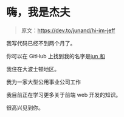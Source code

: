 # 嗨，我是杰夫

> 原文：<https://dev.to/junand/hi-im-jeff>

我写代码已经不到两个月了。

你可以在 GitHub 上找到我的名字是[jun 和](https://github.com/Junand)

我住在大波士顿地区。

我为一家大型公用事业公司工作

我目前正在学习更多关于前端 web 开发的知识。

很高兴见到你。